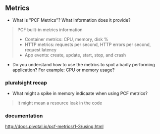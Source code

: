 ## Metrics

- What is "PCF Metrics"? What information does it provide?

> PCF built-in metrics information
> - Container metrics: CPU, memory, disk %
> - HTTP metrics: requests per second, HTTP errors per second, request latency
> - App events: create, update, start, stop, and crash

- Do you understand how to use the metrics to spot a badly performing application? For example: CPU or memory usage?

### pluralsight recap

- What might a spike in memory indicaate when using PCF metrics?

> It might mean a resource leak in the code


### documentation

http://docs.pivotal.io/pcf-metrics/1-3/using.html
